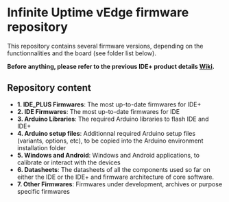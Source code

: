# Infinite Uptime vEdge firmware repository #

This repository contains several firmware versions, depending on the functionnalities and the board (see folder list below).

**Before anything, please refer to the previous IDE+ product details [Wiki](https://github.com/infinite-uptime/productivity/wiki).**


## Repository content ##
- **1. IDE_PLUS Firmwares**: The most up-to-date firmwares for IDE+
- **2. IDE Firmwares**: The most up-to-date firmwares for IDE
- **3. Arduino Libraries**: The required Arduino libraries to flash IDE and IDE+
- **4. Arduino setup files**: Additionnal required Arduino setup files (variants, options, etc), to be copied into the Arduino environment installation folder
- **5. Windows and Android**: Windows and Android applications, to calibrate or interact with the devices
- **6. Datasheets**: The datasheets of all the components used so far on either the IDE or the IDE+ and firmware architecture of core software.
- **7. Other Firmwares**: Firmwares under development, archives or purpose specific firmwares
